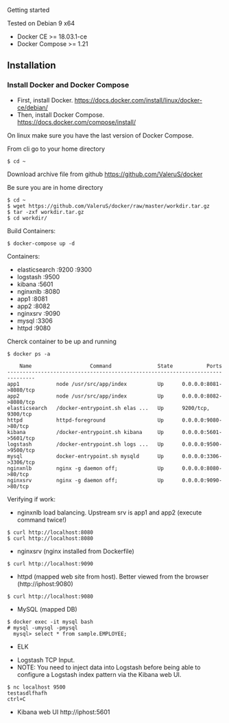 Getting started

Tested on Debian 9 x64
* Docker CE >= 18.03.1-ce
* Docker Compose >= 1.21

Installation
------------
### Install Docker and Docker Compose
* First, install Docker. https://docs.docker.com/install/linux/docker-ce/debian/
* Then, install Docker Compose. https://docs.docker.com/compose/install/

On linux make sure you have the last version of Docker Compose.

From cli go to your home directory
```
$ cd ~
```

Download archive file from github 
https://github.com/ValeruS/docker

Be sure you are in home directory
```
$ cd ~
$ wget https://github.com/ValeruS/docker/raw/master/workdir.tar.gz
$ tar -zxf workdir.tar.gz
$ cd workdir/
```

Build Containers:
```
$ docker-compose up -d
```

Containers:

- elasticsearch		:9200 :9300
- logstash		:9500
- kibana		:5601
- nginxnlb		:8080
- app1			:8081
- app2			:8082
- nginxsrv		:9090
- mysql			:3306
- httpd			:9080


Cherck container to be up and running
```
$ docker ps -a
```

```
    Name                   Command               State           Ports
-------------------------------------------------------------------------------
app1            node /usr/src/app/index          Up      0.0.0.0:8081->8080/tcp
app2            node /usr/src/app/index          Up      0.0.0.0:8082->8080/tcp
elasticsearch   /docker-entrypoint.sh elas ...   Up      9200/tcp, 9300/tcp
httpd           httpd-foreground                 Up      0.0.0.0:9080->80/tcp
kibana          /docker-entrypoint.sh kibana     Up      0.0.0.0:5601->5601/tcp
logstash        /docker-entrypoint.sh logs ...   Up      0.0.0.0:9500->9500/tcp
mysql           docker-entrypoint.sh mysqld      Up      0.0.0.0:3306->3306/tcp
nginxnlb        nginx -g daemon off;             Up      0.0.0.0:8080->80/tcp
nginxsrv        nginx -g daemon off;             Up      0.0.0.0:9090->80/tcp
```

Verifying if work:

* nginxnlb load balancing. Upstream srv is app1 and app2 (execute command twice!)
```
$ curl http://localhost:8080
$ curl http://localhost:8080
```

* nginxsrv (nginx installed from Dockerfile)
```
$ curl http://localhost:9090
```

* httpd (mapped web site from host). Better viewed from the browser (http://iphost:9080)
```
$ curl http://localhost:9080
```

* MySQL (mapped DB)
```
$ docker exec -it mysql bash
# mysql -umysql -pmysql
  mysql> select * from sample.EMPLOYEE;
```

* ELK
- Logstash TCP Input. 
- NOTE: You need to inject data into Logstash before being able to configure a Logstash index pattern via the Kibana web UI.
```
$ nc localhost 9500
testasdlfhafh
ctrl+C
```
- Kibana web UI
http://iphost:5601
